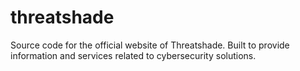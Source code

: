 # threatshade
Source code for the official website of Threatshade. Built to provide information and services related to cybersecurity solutions.

